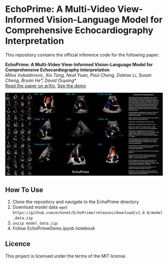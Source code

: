 # EchoPrime: A Multi-Video View-Informed Vision-Language Model for Comprehensive Echocardiography Interpretation

This repository contains the official inference code for the following paper:

**EchoPrime: A Multi-Video View-Informed Vision-Language Model for Comprehensive Echocardiography Interpretation**  
*Milos Vukadinovic, Xiu Tang, Neal Yuan, Paul Cheng, Debiao Li, Susan Cheng, Bryan He\*, David Ouyang\**  
[Read the paper on arXiv](https://arxiv.org/abs/2410.09704), 
[See the demo](https://x.com/i/status/1846321746900558097)

![EchoPrime Demo](demo_image.png)

## How To Use
1) Clone the repository and navigate to the EchoPrime directory
2) Download model data `wget https://github.com/echonet/EchoPrime/releases/download/v1.0.0/model_data.zip`
3) `unzip model_data.zip`
4) Follow EchoPrimeDemo.ipynb notebook

## Licence
This project is licensed under the terms of the MIT license.
